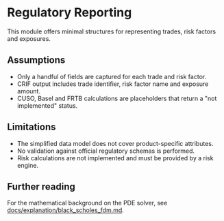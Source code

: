 # Regulatory Reporting

This module offers minimal structures for representing trades, risk factors and exposures.

## Assumptions

- Only a handful of fields are captured for each trade and risk factor.
- CRIF output includes trade identifier, risk factor name and exposure amount.
- CUSO, Basel and FRTB calculations are placeholders that return a "not implemented" status.

## Limitations

- The simplified data model does not cover product-specific attributes.
- No validation against official regulatory schemas is performed.
- Risk calculations are not implemented and must be provided by a risk engine.

## Further reading

For the mathematical background on the PDE solver, see [docs/explanation/black_scholes_fdm.md](explanation/black_scholes_fdm.md).
